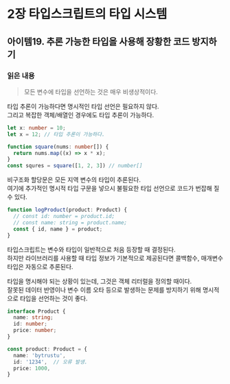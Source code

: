 # 2장 타입스크립트의 타입 시스템


## 아이템19. 추론 가능한 타입을 사용해 장황한 코드 방지하기

### 읽은 내용

> 모든 변수에 타입을 선언하는 것은 매우 비생상적이다.

타입 추론이 가능하다면 명시적인 타입 선언은 필요하지 않다.  
그리고 복잡한 객체/배열인 경우에도 타입 추론이 가능하다.

```ts
let x: number = 10;
let x = 12; // 타입 추론이 가능하다.

function square(nums: number[]) {
  return nums.map((x) => x * x);
}
const squres = square([1, 2, 3]) // number[]
```

비구조화 할당문은 모든 지역 변수의 타입이 추론된다.  
여기에 추가적인 명시적 타입 구문을 넣으시 불필요한 타입 선언으로 코드가 번잡해 질 수 있다.
```ts
function logProduct(product: Product) {
  // const id: number = product.id;
  // const name: string = product.name;
  const { id, name } = product;
}
```

타입스크립트는 변수와 타입이 일반적으로 처음 등장할 때 결정된다.  
하지만 라이브러리를 사용할 때 타입 정보가 기본적으로 제공된다면 콜백함수, 매개변수 타입은 자동으로 추론된다.

타입을 명시해야 되는 상황이 있는데, 그것은 객체 리터럴을 정의할 때이다.  
잘못된 데이터 반영이나 변수 이름 오타 등으로 발생하는 문제를 방지하기 위해 명시적으로 타입을 선언하는 것이 좋다.

```ts
interface Product {
  name: string;
  id: number;
  price: number;
}

const product: Product = {
  name: 'bytrustu',
  id: '1234',  // 오류 발생.
  price: 1000,
}
```
